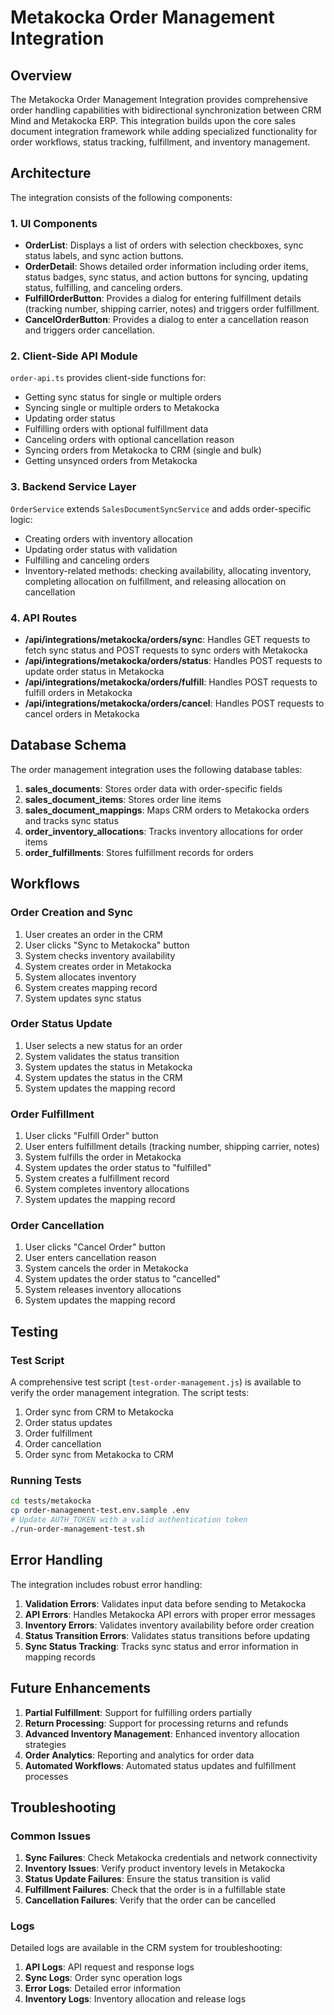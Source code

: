 # Metakocka Order Management Integration

## Overview

The Metakocka Order Management Integration provides comprehensive order handling capabilities with bidirectional synchronization between CRM Mind and Metakocka ERP. This integration builds upon the core sales document integration framework while adding specialized functionality for order workflows, status tracking, fulfillment, and inventory management.

## Architecture

The integration consists of the following components:

### 1. UI Components

- **OrderList**: Displays a list of orders with selection checkboxes, sync status labels, and sync action buttons.
- **OrderDetail**: Shows detailed order information including order items, status badges, sync status, and action buttons for syncing, updating status, fulfilling, and canceling orders.
- **FulfillOrderButton**: Provides a dialog for entering fulfillment details (tracking number, shipping carrier, notes) and triggers order fulfillment.
- **CancelOrderButton**: Provides a dialog to enter a cancellation reason and triggers order cancellation.

### 2. Client-Side API Module

`order-api.ts` provides client-side functions for:
- Getting sync status for single or multiple orders
- Syncing single or multiple orders to Metakocka
- Updating order status
- Fulfilling orders with optional fulfillment data
- Canceling orders with optional cancellation reason
- Syncing orders from Metakocka to CRM (single and bulk)
- Getting unsynced orders from Metakocka

### 3. Backend Service Layer

`OrderService` extends `SalesDocumentSyncService` and adds order-specific logic:
- Creating orders with inventory allocation
- Updating order status with validation
- Fulfilling and canceling orders
- Inventory-related methods: checking availability, allocating inventory, completing allocation on fulfillment, and releasing allocation on cancellation

### 4. API Routes

- **/api/integrations/metakocka/orders/sync**: Handles GET requests to fetch sync status and POST requests to sync orders with Metakocka
- **/api/integrations/metakocka/orders/status**: Handles POST requests to update order status in Metakocka
- **/api/integrations/metakocka/orders/fulfill**: Handles POST requests to fulfill orders in Metakocka
- **/api/integrations/metakocka/orders/cancel**: Handles POST requests to cancel orders in Metakocka

## Database Schema

The order management integration uses the following database tables:

1. **sales_documents**: Stores order data with order-specific fields
2. **sales_document_items**: Stores order line items
3. **sales_document_mappings**: Maps CRM orders to Metakocka orders and tracks sync status
4. **order_inventory_allocations**: Tracks inventory allocations for order items
5. **order_fulfillments**: Stores fulfillment records for orders

## Workflows

### Order Creation and Sync

1. User creates an order in the CRM
2. User clicks "Sync to Metakocka" button
3. System checks inventory availability
4. System creates order in Metakocka
5. System allocates inventory
6. System creates mapping record
7. System updates sync status

### Order Status Update

1. User selects a new status for an order
2. System validates the status transition
3. System updates the status in Metakocka
4. System updates the status in the CRM
5. System updates the mapping record

### Order Fulfillment

1. User clicks "Fulfill Order" button
2. User enters fulfillment details (tracking number, shipping carrier, notes)
3. System fulfills the order in Metakocka
4. System updates the order status to "fulfilled"
5. System creates a fulfillment record
6. System completes inventory allocations
7. System updates the mapping record

### Order Cancellation

1. User clicks "Cancel Order" button
2. User enters cancellation reason
3. System cancels the order in Metakocka
4. System updates the order status to "cancelled"
5. System releases inventory allocations
6. System updates the mapping record

## Testing

### Test Script

A comprehensive test script (`test-order-management.js`) is available to verify the order management integration. The script tests:

1. Order sync from CRM to Metakocka
2. Order status updates
3. Order fulfillment
4. Order cancellation
5. Order sync from Metakocka to CRM

### Running Tests

```bash
cd tests/metakocka
cp order-management-test.env.sample .env
# Update AUTH_TOKEN with a valid authentication token
./run-order-management-test.sh
```

## Error Handling

The integration includes robust error handling:

1. **Validation Errors**: Validates input data before sending to Metakocka
2. **API Errors**: Handles Metakocka API errors with proper error messages
3. **Inventory Errors**: Validates inventory availability before order creation
4. **Status Transition Errors**: Validates status transitions before updating
5. **Sync Status Tracking**: Tracks sync status and error information in mapping records

## Future Enhancements

1. **Partial Fulfillment**: Support for fulfilling orders partially
2. **Return Processing**: Support for processing returns and refunds
3. **Advanced Inventory Management**: Enhanced inventory allocation strategies
4. **Order Analytics**: Reporting and analytics for order data
5. **Automated Workflows**: Automated status updates and fulfillment processes

## Troubleshooting

### Common Issues

1. **Sync Failures**: Check Metakocka credentials and network connectivity
2. **Inventory Issues**: Verify product inventory levels in Metakocka
3. **Status Update Failures**: Ensure the status transition is valid
4. **Fulfillment Failures**: Check that the order is in a fulfillable state
5. **Cancellation Failures**: Verify that the order can be cancelled

### Logs

Detailed logs are available in the CRM system for troubleshooting:

1. **API Logs**: API request and response logs
2. **Sync Logs**: Order sync operation logs
3. **Error Logs**: Detailed error information
4. **Inventory Logs**: Inventory allocation and release logs
